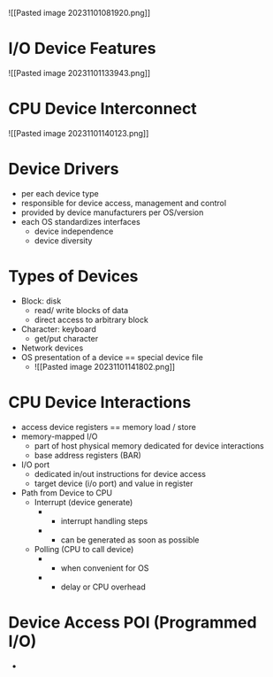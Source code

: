![[Pasted image 20231101081920.png]]
# I/O Device Features
![[Pasted image 20231101133943.png]]
# CPU Device Interconnect
![[Pasted image 20231101140123.png]]
# Device Drivers
- per each device type
- responsible for device access, management and control
- provided by device manufacturers per OS/version
- each OS standardizes interfaces
	- device independence
	- device diversity
# Types of Devices
- Block: disk
	- read/ write blocks of data
	- direct access to arbitrary block
- Character: keyboard
	- get/put character
- Network devices
- OS presentation of a device == special device file
	- ![[Pasted image 20231101141802.png]]
# CPU Device Interactions
- access device registers == memory load / store
- memory-mapped I/O
	- part of host physical memory dedicated for device interactions
	- base address registers (BAR)
- I/O port
	- dedicated in/out instructions for device access
	-  target device (i/o port) and value in register
- Path from Device to CPU
	- Interrupt (device generate)
		- - interrupt handling steps
		- + can be generated as soon as possible
	- Polling (CPU to call device)
		- + when convenient for OS
		- - delay or CPU overhead
# Device Access POI (Programmed I/O)
- 
